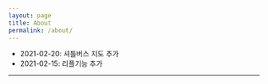 ```yaml
---
layout: page
title: About
permalink: /about/
---
```


* 2021-02-20: 셔틀버스 지도 추가
* 2021-02-15: 리플기능 추가

---
